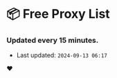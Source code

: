 # :package: Free Proxy List
### Updated every 15 minutes.

- Last updated: `2024-09-13 06:17`

:heart:

